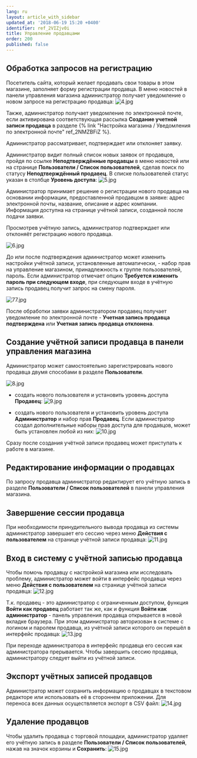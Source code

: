 ```yaml
---
lang: ru
layout: article_with_sidebar
updated_at: '2018-06-19 15:20 +0400'
identifier: ref_2VIZjv0i
title: Управление продавцами
order: 200
published: false
---
```

## Обработка запросов на регистрацию

Посетитель сайта, который желает продавать свои товары в этом магазине, заполняет форму регистрации продавца. В меню новостей в панели управления магазина администратор получает уведомление о новом запросе на регистрацию продавца:
![4.jpg]({{site.baseurl}}/attachments/ref_2VIZjv0i/4.jpg)

Также, администратор получает уведомление по электронной почте, если активирована соответствующая рассылка **Создание учетной записи продавца** в разделе {% link "Настройка магазина / Уведомления по электронной почте" ref_2NMZBFiZ %}. 

Администратор рассматривает, подтверждает или отклоняет заявку.

Администратор видит полный список новых заявок от продавцов, пройдя по ссылке **Неподтверждённые продавцы** в меню новостей или на странице **Пользователи / Список пользователей**, сделав поиск по статусу **Неподтверждённый продавец**. В списке пользователей статус указан в столбце **Уровень доступа**:
![5.jpg]({{site.baseurl}}/attachments/ref_2VIZjv0i/5.jpg)

Администратор принимает решение о регистрации нового продавца на основании информации, предоставленной продавцом в заявке: адрес электронной почты, название, описание и адрес компании. Информация доступна на странице учётной записи, созданной после подачи заявки.

Просмотрев учётную запись, администратор подтверждает или отклоняёт регистрацию нового продавца. 

![6.jpg]({{site.baseurl}}/attachments/ref_2VIZjv0i/6.jpg)

До или после подтверждения администратор может изменить настройки учётной записи, установленные автоматически, - набор прав на управление магазином, принадлежность к группе пользователей, пароль. Если администратор отмечает опцию **Требуется изменить пароль при следующем входе**, при следующем входе в учётную запись продавец получит запрос на смену пароля.

![77.jpg]({{site.baseurl}}/attachments/ref_2VIZjv0i/77.jpg)

После обработки заявки администратором продавец получает уведомление по электронной почте - **Учетная запись продавца подтверждена** или **Учетная запись продавца отклонена**.

## Создание учётной записи продавца в панели управления магазина

Администратор может самостоятельно зарегистрировать нового продавца двумя способами в разделе **Пользователи**.

![8.jpg]({{site.baseurl}}/attachments/ref_2VIZjv0i/8.jpg)

*   создать нового пользователя и установить уровень доступа **Продавец**:
    ![9.jpg]({{site.baseurl}}/attachments/ref_2VIZjv0i/9.jpg)

*   создать нового пользователя и установить уровень доступа **Администратор** и набор прав **Продавец**. Если администратор создал дополнительные наборы прав доступа для продавцов, может быть установлен любой из них:
    ![10.jpg]({{site.baseurl}}/attachments/ref_2VIZjv0i/10.jpg)

Сразу после создания учётной записи продавец может приступать к работе в магазине.
    
## Редактирование информации о продавцах

По запросу продавца администратор редактирует его учётную запись в разделе **Пользователи / Список пользователей** в панели управления магазина.

## Завершение сессии продавца

При необходимости принудительного вывода продавца из системы администратор завершает его сессию через меню **Действия с пользователем** на странице учётной записи продавца:
![11.jpg]({{site.baseurl}}/attachments/ref_2VIZjv0i/11.jpg)

## Вход в систему с учётной записью продавца

Чтобы помочь продавцу с настройкой магазина или исследовать проблему, администратор может войти в интерфейс продавца через меню **Действия с пользователем** на странице учётной записи продавца:
![12.jpg]({{site.baseurl}}/attachments/ref_2VIZjv0i/12.jpg)

Т.к. продавец - это администратор с ограниченным доступом, функция **Войти как продавец** работает так же, как и функция **Войти как администратор** - панель управления продавца открывается в новой вкладке браузера. При этом администратор авторизован в системе с логином и паролем продавца, из учётной записи которого он перешёл в интерфейс продавца:
![13.jpg]({{site.baseurl}}/attachments/ref_2VIZjv0i/13.jpg)

При переходе администратора в интерфейс продавца его сессия как администратора прерывается. Чтобы завершить сессию продавца, администратору следует выйти из учётной записи.

## Экспорт учётных записей продавцов

Администратор может сохранить информацию о продавцах в текстовом редакторе или использовать её в стороннем приложении. Для переноса всех данных осуществляется экспорт в CSV файл:
![14.jpg]({{site.baseurl}}/attachments/ref_2VIZjv0i/14.jpg)

## Удаление продавцов

Чтобы удалить продавца с торговой площадки, администратор удаляет его учётную запись в разделе **Пользователи / Список пользователей**, нажав на значок корзины и **Сохранить**:
![15.jpg]({{site.baseurl}}/attachments/ref_2VIZjv0i/15.jpg)

